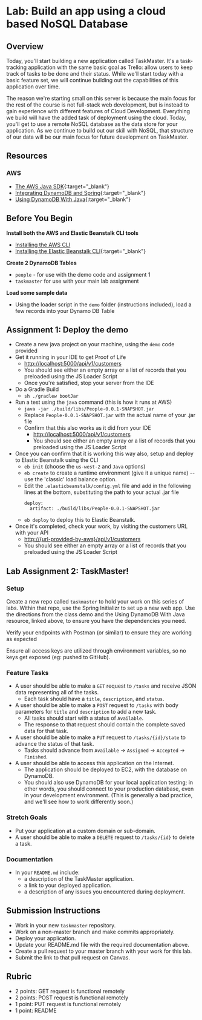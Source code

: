 # Lab: Build an app using a cloud based NoSQL Database

## Overview

Today, you'll start building a new application called TaskMaster. It's a task-tracking application with the same basic goal as Trello: allow users to keep track of tasks to be done and their status. While we'll start today with a basic feature set, we will continue building out the capabilities of this application over time.

The reason we're starting small on this server is because the main focus for the rest of the course is not full-stack web development, but is instead to gain experience with different features of Cloud Development. Everything we build will have the added task of deployment using the cloud. Today, you'll get to use a remote NoSQL database as the data store for your application. As we continue to build out our skill with NoSQL, that structure of our data will be our main focus for future development on TaskMaster.

## Resources

### AWS
* [The AWS Java SDK](https://docs.aws.amazon.com/sdk-for-java/v1/developer-guide/welcome.html){:target="_blank"}
* [Integrating DynamoDB and Spring](https://www.baeldung.com/spring-data-dynamodb){:target="_blank"}
* [Using DynamoDB With Java](https://tech.smartling.com/getting-started-with-amazon-dynamodb-and-java-universal-language-850fa1c8a902){:target="_blank"}

## Before You Begin 

**Install both the AWS and Elastic Beanstalk CLI tools**

* [Installing the AWS CLI](https://docs.aws.amazon.com/cli/latest/userguide/cli-chap-install.html)
* [Installing the Elastic Beanstalk CLI](https://docs.aws.amazon.com/elasticbeanstalk/latest/dg/eb-cli3-install.html){:target="_blank"}

**Create 2 DynamoDB Tables**

* `people` - for use with the demo code and assignment 1
* `taskmaster` for use with your main lab assignment

**Load some sample data**

* Using the loader script in the `demo` folder (instructions included), load a few records into your Dynamo DB Table


## Assignment 1: Deploy the demo
* Create a new java project on your machine, using the `demo` code provided
* Get it running in your IDE to get Proof of Life
  * [http://localhost:5000/api/v1/customers](http://localhost:5000/api/v1/customers)
  * You should see either an empty array or a list of records that you preloaded using the JS Loader Script
  * Once you're satisfied, stop your server from the IDE
* Do a Gradle Build
  * `sh ./gradlew bootJar` 
* Run a test using the `java` command (this is how it runs at AWS)
  * `java -jar ./build/libs/People-0.0.1-SNAPSHOT.jar`
  * Replace `People-0.0.1-SNAPSHOT.jar` with the actual name of your .jar file
  * Confirm that this also works as it did from your IDE
    * [http://localhost:5000/api/v1/customers](http://localhost:5000/api/v1/customers)
    * You should see either an empty array or a list of records that you preloaded using the JS Loader Script
* Once you can confirm that it is working this way also, setup and deploy to Elastic Beanstalk using the CLI
  * `eb init` (choose the `us-west-2` and `Java` options)
  * `eb create` to create a runtime environment (give it a unique name) -- use the 'classic' load balance option.
  * Edit the `.elasticbeanstalk/config.yml` file and add in the following lines at the bottom, substituting the path to your actual .jar file
    ```
    deploy:
      artifact: ./build/libs/People-0.0.1-SNAPSHOT.jar
    ```
  * `eb deploy` to deploy this to Elastic Beanstalk.
* Once it's completed, check your work, by visiting the customers URL with your API
  * [http://{url-provided-by-aws}/api/v1/customers](http://{url-provided-by-aws}/api/v1/customers)
  * You should see either an empty array or a list of records that you preloaded using the JS Loader Script
  
## Lab Assignment 2: TaskMaster!

### Setup
 
Create a new repo called `taskmaster` to hold your work on this series of labs. Within that repo, use the Spring Initializr to set up a new web app. Use the directions from the class demo and the Using DynamoDB With Java resource, linked above, to ensure you have the dependencies you need.

Verify your endpoints with Postman (or similar) to ensure they are working as expected

Ensure all access keys are utilized through environment variables, so no keys get exposed (eg: pushed to GitHub). 

### Feature Tasks

- A user should be able to make a `GET` request to `/tasks` and receive JSON data representing all of the tasks.
    - Each task should have a `title`, `description`, and `status`.
- A user should be able to make a `POST` request to `/tasks` with body parameters for `title` and `description` to add a new task.
    - All tasks should start with a status of `Available`.
    - The response to that request should contain the complete saved data for that task.
- A user should be able to make a `PUT` request to `/tasks/{id}/state` to advance the status of that task.
    - Tasks should advance from `Available` -> `Assigned` -> `Accepted` -> `Finished`.
- A user should be able to access this application on the Internet.
    - The application should be deployed to EC2, with the database on DynamoDB.
    - You should also use DynamoDB for your local application testing; in other words, you should connect to your production database, even in your development environment. (This is generally a bad practice, and we'll see how to work differently soon.)

### Stretch Goals
- Put your application at a custom domain or sub-domain.
- A user should be able to make a `DELETE` request to `/tasks/{id}` to delete a task.

### Documentation
* In your `README.md` include:
    * a description of the TaskMaster application.
    * a link to your deployed application.
    * a description of any issues you encountered during deployment.

## Submission Instructions
* Work in your new `taskmaster` repository.
* Work on a non-master branch and make commits appropriately.
* Deploy your application.
* Update your README.md file with the required documentation above.
* Create a pull request to your master branch with your work for this lab.
* Submit the link to that pull request on Canvas.

## Rubric
- 2 points: GET request is functional remotely
- 2 points: POST request is functional remotely
- 1 point: PUT request is functional remotely
- 1 point: README
